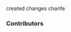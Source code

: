 created changes    chanfe

### Contributors
<!-- readme: contributors -start -->
<!-- readme: contributors -end -->


